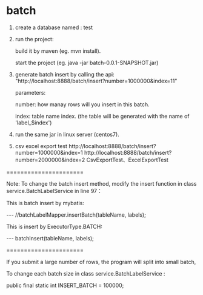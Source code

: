 # batch

1. create a database named : test

2. run the project:
    
    build it by maven (eg. mvn install).
    
    start the project (eg. java -jar batch-0.0.1-SNAPSHOT.jar)
    
3. generate batch insert by calling the api:
   "http://localhost:8888/batch/insert?number=1000000&index=11"
  
   parameters:
   
      number: how manay rows will you insert in this batch.
      
      index: table name index. (the table will be generated with the name of 'label_$index')
      
      
4. run the same jar in linux server (centos7).

5. csv excel export test
    http://localhost:8888/batch/insert?number=1000000&index=1
    http://localhost:8888/batch/insert?number=2000000&index=2
    CsvExportTest、ExcelExportTest


======================


Note:
To change the batch insert method, modify the insert function in class service.BatchLabelService in line 97：

This is batch insert by mybatis:

---  //batchLabelMapper.insertBatch(tableName, labels);

This is insert by ExecutorType.BATCH:

--- batchInsert(tableName, labels);

======================

If you submit a large number of rows, the program will split into small batch,

To change each batch size in class service.BatchLabelService :

public final static int INSERT_BATCH = 100000;

